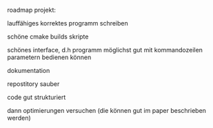 roadmap projekt:

lauffähiges korrektes programm schreiben

schöne cmake builds skripte

schönes interface, d.h programm möglichst gut mit kommandozeilen parametern bedienen können

dokumentation 

repostitory sauber

code gut strukturiert

dann optimierungen versuchen (die können gut im paper beschrieben werden)